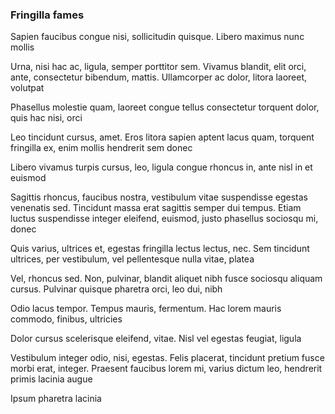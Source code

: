 ### Fringilla fames

Sapien faucibus congue nisi, sollicitudin quisque. Libero maximus nunc mollis

Urna, nisi hac ac, ligula, semper porttitor sem. Vivamus blandit, elit orci, ante, consectetur bibendum, mattis. Ullamcorper ac dolor, litora laoreet, volutpat

Phasellus molestie quam, laoreet congue tellus consectetur torquent dolor, quis hac nisi, orci

Leo tincidunt cursus, amet. Eros litora sapien aptent lacus quam, torquent fringilla ex, enim mollis hendrerit sem donec

Libero vivamus turpis cursus, leo, ligula congue rhoncus in, ante nisl in et euismod

Sagittis rhoncus, faucibus nostra, vestibulum vitae suspendisse egestas venenatis sed. Tincidunt massa erat sagittis semper dui tempus. Etiam luctus suspendisse integer eleifend, euismod, justo phasellus sociosqu mi, donec

Quis varius, ultrices et, egestas fringilla lectus lectus, nec. Sem tincidunt ultrices, per vestibulum, vel pellentesque nulla vitae, platea

Vel, rhoncus sed. Non, pulvinar, blandit aliquet nibh fusce sociosqu aliquam cursus. Pulvinar quisque pharetra orci, leo dui, nibh

Odio lacus tempor. Tempus mauris, fermentum. Hac lorem mauris commodo, finibus, ultricies

Dolor cursus scelerisque eleifend, vitae. Nisl vel egestas feugiat, ligula

Vestibulum integer odio, nisi, egestas. Felis placerat, tincidunt pretium fusce morbi erat, integer. Praesent faucibus lorem mi, varius dictum leo, hendrerit primis lacinia augue

Ipsum pharetra lacinia


